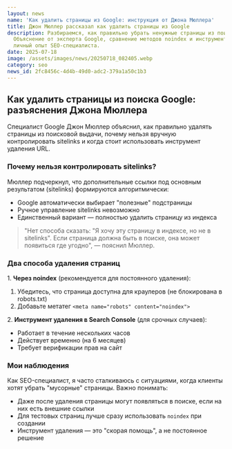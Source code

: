 ```yaml
---
layout: news
name: 'Как удалить страницы из Google: инструкция от Джона Мюллера'
title: Джон Мюллер рассказал как удалить страницы из Google
description: Разбираемся, как правильно убрать ненужные страницы из поиска Google.
  Объяснение от эксперта Google, сравнение методов noindex и инструмента удаления,
  личный опыт SEO-специалиста.
date: 2025-07-18
image: /assets/images/news/20250718_082405.webp
category: seo
news_id: 2fc8456c-4d4b-49d0-adc2-379a1a50c1b3
---
```


<h2>Как удалить страницы из поиска Google: разъяснения Джона Мюллера</h2>
<p>Специалист Google Джон Мюллер объяснил, как правильно удалять страницы из поисковой выдачи, почему нельзя вручную контролировать sitelinks и когда стоит использовать инструмент удаления URL.</p>

<h3>Почему нельзя контролировать sitelinks?</h3>
<p>Мюллер подчеркнул, что дополнительные ссылки под основным результатом (sitelinks) формируются алгоритмически:</p>
<ul>
<li>Google автоматически выбирает "полезные" подстраницы</li>
<li>Ручное управление sitelinks невозможно</li>
<li>Единственный вариант — полностью удалить страницу из индекса</li>
</ul>

<blockquote class="google-quote">
"Нет способа сказать: "Я хочу эту страницу в индексе, но не в sitelinks". Если страница должна быть в поиске, она может появиться где угодно", — пояснил Мюллер.
</blockquote>

<h3>Два способа удаления страниц</h3>
<p>1. <strong>Через noindex</strong> (рекомендуется для постоянного удаления):</p>
<ol>
<li>Убедитесь, что страница доступна для краулеров (не блокирована в robots.txt)</li>
<li>Добавьте метатег <code>&lt;meta name="robots" content="noindex"&gt;</code></li>
</ol>

<p>2. <strong>Инструмент удаления в Search Console</strong> (для срочных случаев):</p>
<ul>
<li>Работает в течение нескольких часов</li>
<li>Действует временно (на 6 месяцев)</li>
<li>Требует верификации прав на сайт</li>
</ul>

<h3>Мои наблюдения</h3>
<p>Как SEO-специалист, я часто сталкиваюсь с ситуациями, когда клиенты хотят убрать "мусорные" страницы. Важно понимать:</p>
<ul>
<li>Даже после удаления страницы могут появляться в поиске, если на них есть внешние ссылки</li>
<li>Для тестовых страниц лучше сразу использовать <code>noindex</code> при создании</li>
<li>Инструмент удаления — это "скорая помощь", а не постоянное решение</li>
</ul>
